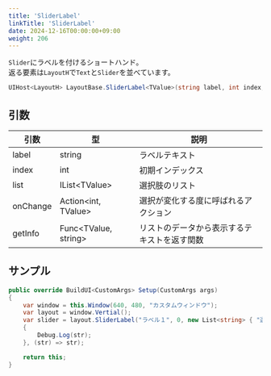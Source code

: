 ```yaml
---
title: 'SliderLabel'
linkTitle: 'SliderLabel'
date: 2024-12-16T00:00:00+09:00
weight: 206
---
```


`Slider`にラベルを付けるショートハンド。  
返る要素は`LayoutH`で`Text`と`Slider`を並べています。

```C#
UIHost<LayoutH> LayoutBase.SliderLabel<TValue>(string label, int index, IList<TValue> list, Action<int, TValue> onChange, Func<TValue, string>? getInfo = null)
```

## 引数
|引数|型|説明|
|--|--|--|
|label|string|ラベルテキスト|
|index|int|初期インデックス|
|list|IList\<TValue\>|選択肢のリスト|
|onChange|Action\<int, TValue\>|選択が変化する度に呼ばれるアクション|
|getInfo|Func\<TValue, string\>|リストのデータから表示するテキストを返す関数|



## サンプル

```C#
public override BuildUI<CustomArgs> Setup(CustomArgs args)
{
    var window = this.Window(640, 480, "カスタムウィンドウ");
    var layout = window.Vertial();
    var slider = layout.SliderLabel("ラベル１", 0, new List<string> { "選択肢１", "選択肢２", "選択肢３" }, (idx, str) =>
    {
        Debug.Log(str);
    }, (str) => str);

    return this;
}
```
